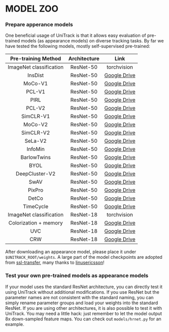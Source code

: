 # MODEL ZOO


### Prepare apperance models
One beneficial usage of UniTrack is that it allows easy evaluation of pre-trained models (as appearance models) on diverse tracking tasks. By far we have tested the following models, mostly self-supervised pre-trained:

| Pre-training Method | Architecture |Link | 
| :---: | :---: | :---: |
| ImageNet classification | ResNet-50 | torchvision |
| InsDist| ResNet-50 | [Google Drive](https://www.dropbox.com/sh/87d24jqsl6ra7t2/AACcsSIt1_Njv7GsmsuzZ6Sta/InsDis.pth)|
| MoCo-V1| ResNet-50 |[Google Drive](https://dl.fbaipublicfiles.com/moco/moco_checkpoints/moco_v1_200ep/moco_v1_200ep_pretrain.pth.tar)|
| PCL-V1| ResNet-50 |[Google Drive](https://storage.googleapis.com/sfr-pcl-data-research/PCL_checkpoint/PCL_v1_epoch200.pth.tar)|
| PIRL| ResNet-50 | [Google Drive](https://www.dropbox.com/sh/87d24jqsl6ra7t2/AADN4jKnvTI0U5oT6hTmQZz8a/PIRL.pth)|
| PCL-V2| ResNet-50 | [Google Drive](https://storage.googleapis.com/sfr-pcl-data-research/PCL_checkpoint/PCL_v2_epoch200.pth.tar)|
| SimCLR-V1| ResNet-50 |[Google Drive](https://drive.google.com/file/d/1RdB2KaaXOtU2_t-Uk_HQbxMZgSGUcy6c/view?usp=sharing)|
| MoCo-V2| ResNet-50 |[Google Drive](https://dl.fbaipublicfiles.com/moco/moco_checkpoints/moco_v2_800ep/moco_v2_800ep_pretrain.pth.tar)|
| SimCLR-V2| ResNet-50 |[Google Drive](https://drive.google.com/file/d/1NSCrZ7MaejJaOS7yA3URtbubxLR-fz5X/view?usp=sharing)|
| SeLa-V2| ResNet-50 |[Google Drive](https://dl.fbaipublicfiles.com/deepcluster/selav2_400ep_pretrain.pth.tar)|
| InfoMin| ResNet-50 | [Google Drive](https://www.dropbox.com/sh/87d24jqsl6ra7t2/AAAzMTynP3Qc8mIE4XWkgILUa/InfoMin_800.pth)|
| BarlowTwins| ResNet-50 | [Google Drive](https://drive.google.com/file/d/1iXfAiAZP3Lrc-Hk4QHUzO-mk4M4fElQw/view?usp=sharing)|
| BYOL| ResNet-50 | [Google Drive](https://storage.googleapis.com/deepmind-byol/checkpoints/pretrain_res50x1.pkl)|
| DeepCluster-V2| ResNet-50 |[Google Drive](https://dl.fbaipublicfiles.com/deepcluster/deepclusterv2_800ep_pretrain.pth.tar)|
| SwAV| ResNet-50 |[Google Drive](https://dl.fbaipublicfiles.com/deepcluster/swav_800ep_pretrain.pth.tar)|
| PixPro| ResNet-50 |[Google Drive](https://drive.google.com/file/d/1u172sUx-kldPvrZzZxijciBHLMiSJp46/view?usp=sharing)|
| DetCo| ResNet-50 | [Google Drive](https://drive.google.com/file/d/1ahyX8HEbLUZXS-9Jr2GIMWDEZdqWe1GV/view?usp=sharing)|
| TimeCycle| ResNet-50 |[Google Drive](https://drive.google.com/file/d/1WUYLkfowJ853RG_9OhbrKpb3r-cc-cOA/view?usp=sharing)|
| ImageNet classification | ResNet-18 |torchvision|
| Colorization + memory| ResNet-18 | [Google Drive](https://drive.google.com/file/d/1gWPRgYH70t-9uwj0EId826ZxFdosbzQv/view?usp=sharing)|
| UVC| ResNet-18 |[Google Drive](https://drive.google.com/file/d/1nl0ehS8mvE5PUBOPLQSCWtrmFmS0-dPX/view?usp=sharing)|
| CRW| ResNet-18 |[Google Drive](https://drive.google.com/file/d/1C1ujnpFRijJqVD3PV7qzyYwGSWoS9fLb/view?usp=sharing)|

After downloading an appearance model, please place it under `$UNITRACK_ROOT/weights`. A large part of the model checkpoints are adopted from [ssl-transfer](https://github.com/linusericsson/ssl-transfer), many thanks to [linusericsson](https://github.com/linusericsson)!

### Test your own pre-trained models as appearance models
If your model uses the standard ResNet architecture, you can directly test it using UniTrack without additional modifications. If you use ResNet but the parameter names are not consistent with the standard naming, you can simply rename parameter groups and load your weights into the standard ResNet. If you are using other architectures, it is also possible to test it with UniTrack. You may need a little hack: just remember to let the model output 8x down-sampled feature maps. You can check out `models/hrnet.py` for an example. 
